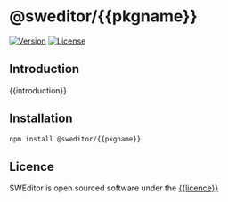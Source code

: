 # @sweditor/{{pkgname}}

[![Version](https://img.shields.io/npm/v/@sweditor/core.svg?label=version)](https://www.npmjs.com/package/@sweditor/{{pkgname}})
[![License](https://img.shields.io/npm/l/@sweditor/{{pkgname}}.svg)](https://github.com/497363983/sweditor/blob/main/packages/{{pkgname}}/LICENSE)

## Introduction

{{introduction}}

## Installation

```bash
npm install @sweditor/{{pkgname}}
```

## Licence

SWEditor is open sourced software under the [{{licence}}](https://github.com/497363983/sweditor/blob/main/packages/{{pkgname}}/LICENSE)